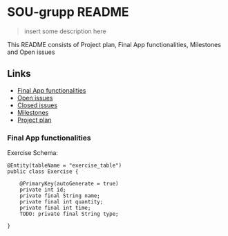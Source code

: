# SOU-grupp README
> insert some description here

This README consists of Project plan, Final App functionalities, Milestones and Open issues

## Links
- [Final App functionalities](https://github.com/joonasoispuu/SOU-grupp/issues/19)
- [Open issues](https://github.com/joonasoispuu/SOU-grupp/milestones/Final%20App%20functionalities)
- [Closed issues](https://github.com/joonasoispuu/SOU-grupp/issues?q=milestone%3A%22Final+App+functionalities%22+is%3Aclosed)
- [Milestones](https://github.com/joonasoispuu/SOU-grupp/milestones)
- [Project plan](https://github.com/joonasoispuu/SOU-grupp/projects/1)


### Final App functionalities
Exercise Schema:
```
@Entity(tableName = "exercise_table")
public class Exercise {

    @PrimaryKey(autoGenerate = true)
    private int id;
    private final String name;
    private final int quantity;
    private final int time;
    TODO: private final String type;

}
```

### 
